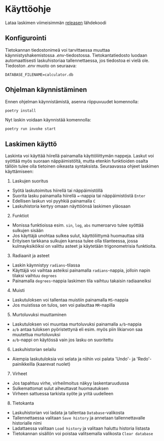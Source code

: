 # Käyttöohje

Lataa laskimen viimeisimmän [releasen]((https://github.com/Ethervortex/ot-harjoitustyo/releases/tag/viikko6)) lähdekoodi

## Konfigurointi

Tietokannan tiedostonimeä voi tarvittaessa muuttaa käynnistyshakemistossa _.env_-tiedostossa. 
Tietokantatiedosto luodaan automaattisesti laskuhistoriaa tallennettaessa, jos tiedostoa ei vielä ole.
Tiedoston _.env_ muoto on seuraava: 

```
DATABASE_FILENAME=calculator.db
```

## Ohjelman käynnistäminen

Ennen ohjelman käynnistämistä, asenna riippuvuudet komennolla:

```bash
poetry install
```

Nyt laskin voidaan käynnistää komennolla:

```
poetry run invoke start
```

## Laskimen käyttö

Laskinta voi käyttää hiirellä painamalla käyttöliittymän nappeja. Laskut voi 
syöttää myös suoraan näppäimistöltä, mutta etenkin funktioiden osalta tällöin tulee olla 
tietoinen oikeasta syntaksista. Seuraavassa ohjeet laskimen käyttämiseen:

1. Laskujen suoritus
- Syötä laskutoimitus hiirellä tai näppäimistöllä
- Suorita lasku painamalla hiirellä `=`-nappia tai näppäimistöstä `Enter`
- Edellisen laskun voi pyyhkiä painamalla `C`
- Laskuhistoria kertyy omaan näyttöönsä laskimen yläosaan

2. Funktiot
- Monissa funktioissa esim. `sin`, `log`, `abs` numeroarvo tulee syöttää sulkujen sisään
- Jos käyttäjä unohtaa sulkea sulut, käyttöliittymä huomauttaa siitä
- Erityisen tarkkana sulkujen kanssa tulee olla tilanteessa, jossa kulmayksiköiksi on valittu asteet 
ja käytetään trigonometrisia funktioita.

3. Radiaanit ja asteet
- Laskin käynnistyy `radians`-tilassa
- Käyttäjä voi vaihtaa asteiksi painamalla `radians`-nappia, jolloin napin tilaksi vaihtuu `degrees`
- Painamalla `degrees`-nappia laskimen tila vaihtuu takaisin radiaaneiksi

4. Muisti
- Laskutuloksen voi tallentaa muistiin painamalla `MS`-nappia
- Jos muistissa on tulos, sen voi palauttaa `MR`-napilla

5. Murtoluvuksi muuttaminen
- Laskutuloksen voi muuntaa murtoluvuksi painamalla `a/b`-nappia
- `a/b` antaa tuloksen pyöristettynä eli esim. myös piin likiarvon saa muutettua murtoluvuksi
- `a/b`-nappi on käytössä vain jos lasku on suoritettu

6. Laskuhistorian selailu
- Aiempia laskutuloksia voi selata ja niihin voi palata 'Undo'- ja 'Redo'-painikkeilla (kaarevat nuolet)

7. Virheet
- Jos tapahtuu virhe, virheilmoitus näkyy laskentaruudussa
- Sulkemattomat sulut aiheuttavat huomautuksen
- Virheen sattuessa tarkista syöte ja yritä uudelleen

8. Tietokanta
- Laskuhistorian voi ladata ja tallentaa `Database`-valikosta
- Tallennettaessa valitaan `Save history` ja annetaan tallennettavalle historialle nimi
- Ladattaessa valitaan `Load history` ja valitaan haluttu historia listasta
- Tietokannan sisällön voi poistaa valitsemalla valikosta `Clear database`
